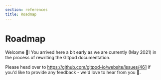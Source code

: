 ```yaml
---
section: references
title: Roadmap
---
```


<script context="module">
  export const prerender = true;
</script>

# Roadmap

Welcome 👋! You arrived here a bit early as we are currently (May 2021) in the process of rewriting the Gitpod documentation.

Please head over to https://github.com/gitpod-io/website/issues/461 if you'd like to provide any feedback - we'd love to hear from you 🙏.
